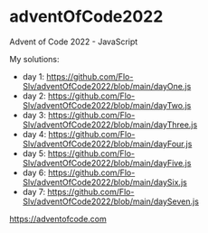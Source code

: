 # adventOfCode2022
Advent of Code 2022 - JavaScript

My solutions:
- day 1: https://github.com/Flo-Slv/adventOfCode2022/blob/main/dayOne.js
- day 2: https://github.com/Flo-Slv/adventOfCode2022/blob/main/dayTwo.js
- day 3: https://github.com/Flo-Slv/adventOfCode2022/blob/main/dayThree.js
- day 4: https://github.com/Flo-Slv/adventOfCode2022/blob/main/dayFour.js
- day 5: https://github.com/Flo-Slv/adventOfCode2022/blob/main/dayFive.js
- day 6: https://github.com/Flo-Slv/adventOfCode2022/blob/main/daySix.js
- day 7: https://github.com/Flo-Slv/adventOfCode2022/blob/main/daySeven.js

https://adventofcode.com
